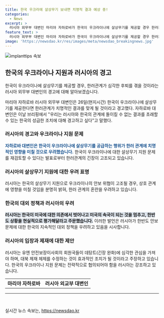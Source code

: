 ```yaml
---
title: 한국 우크라에 살상무기 보내면 치명적 결과 예상 중!
categories:
  - News
excerpt: >
  러시아 외무부 대변인 마리야 자하로바가 한국이 우크라이나에 살상무기를 제공할 경우 한러관계에 치명적인 영향을 미칠 것이라고 경고했다. 또한, 한국이 미국에 의존하지 말고 한반도 상황을 현실적으로 평가하라고 촉구했으며, 유엔이 대북 제재 체제를 수정해 긴장 완화에 관심을 가져야 한다고 주장했다. 또한 러시아는 제재 취소와 함께 구체적인 시간표를 검토 중이라고 밝혔다.
feature_text: >
  러시아 외무부 대변인 마리야 자하로바가 한국이 우크라이나에 살상무기를 제공할 경우 한러관계에 치명적인 영향을 미칠 것이라고 경고했다. 또한, 한국이 미국에 의존하지 말고 한반도 상황을 현실적으로 평가하라고 촉구했으며, 유엔이 대북 제재 체제를 수정해 긴장 완화에 관심을 가져야 한다고 주장했다. 또한 러시아는 제재 취소와 함께 구체적인 시간표를 검토 중이라고 밝혔다.
image: 'https://newsdao.kr/res/images/meta/newsdao_breakingnews.jpg'
---
```


<p><img src="https://newsdao.kr/res/images/meta/newsdao_breakingnews.jpg" alt="implanttips 속보" /></p>

<h2 data-ke-size="size26">한국의 우크라이나 지원과 러시아의 경고</h2>

<p>한국이 우크라이나에 살상무기를 제공할 경우, 한러관계가 심각한 후퇴를 겪을 것이라는 러시아 외무부 대변인의 경고에 대해 알아보겠습니다.</p>

<p data-ke-size="size16">마리야 자하로바 러시아 외무부 대변인은 26일(현지시간) 한국이 우크라이나에 살상무기를 제공한다면 한러관계가 치명적인 결과를 맞게 될 것이라고 경고했다. 자하로바 대변인은 이날 브리핑에서 "우리는 러시아와 한국의 관계에 돌이킬 수 없는 결과를 초래할 수 있는 한국의 성급한 조치에 대해 경고하고 싶다"고 말했다.</p>

<h3>러시아의 경고와 우크라이나 지원 문제</h3>

<p><b><span style="color: #1a5490;">자하로바 대변인은 한국이 우크라이나에 살상무기를 공급하는 행위가 한러 관계에 치명적인 영향을 미칠 것으로 우려했습니다.</span></b> 한국이 우크라이나에 대한 살상무기 지원 문제를 재검토할 수 있다는 발표로부터 한러관계의 긴장이 고조되고 있습니다.</p>

<h3>러시아의 살상무기 지원에 대한 우려 표명</h3>

<p>러시아는 한국의 살상무기 지원으로 우크라이나의 안보 위협이 고조될 경우, 상호 관계에 영향을 미칠 것임을 분명히 밝혀, 한러 관계의 혼란을 우려하고 있습니다.</p>

<h3>한국의 대외 정책과 러시아의 우려</h3>

<p><b><span style="background-color: #21538527;">러시아는 한국이 미국에 대한 의존에서 벗어나고 미국의 속국이 되는 것을 멈추고, 한반도 상황을 현실적으로 평가해달라고 주문했습니다.</span></b> 이러한 발언은 러시아가 한반도 안보문제에 대한 한국의 지속적인 대외 정책을 우려하고 있음을 시사합니다.</p>

<h3>러시아의 입장과 제재에 대한 제안</h3>

<p>러시아는 유엔 안전보장이사회의 회원국들이 데탕트(긴장 완화)에 심각한 관심을 가져야 하며, 대북 제재 체제를 수정하는 것이 효과적인 조치가 될 것이라고 주장하고 있습니다. 한국의 우크라이나 지원 문제는 전략적으로 협의되어야 함을 러시아는 강조하고 있습니다. </p>

<table>
    <tr>
        <td style="text-align: center; height: 17px;"><b>마리야 자하로바</b></td>
        <td style="text-align: center; height: 17px;"><b>러시아 외교부 대변인</b></td>
    </tr>
</table>

<hr>

<p data-ke-size="size16">&nbsp;</p>
실시간 뉴스 속보는, <a href="https://newsdao.kr" rel="dofollow">https://newsdao.kr</a>


